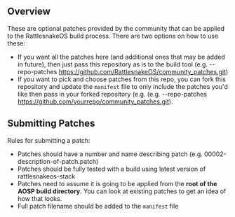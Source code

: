 ## Overview
These are optional patches provided by the community that can be applied to the RattlesnakeOS build process. There are two options on how to use these:
* If you want all the patches here (and additional ones that may be added in future), then just pass this repository as is to the build tool (e.g. --repo-patches https://github.com/RattlesnakeOS/community_patches.git)
* If you want to pick and choose patches from this repo, you can fork this repository and update the `manifest` file to only include the patches you'd like then pass in your forked repository (e.g. (e.g. --repo-patches https://github.com/yourrepo/community_patches.git).

## Submitting Patches
Rules for submitting a patch:
* Patches should have a number and name describing patch (e.g. 00002-description-of-patch.patch)
* Patches should be fully tested with a build using latest version of rattlesnakeos-stack
* Patches need to assume it is going to be applied from the <b>root of the AOSP build directory</b>. You can look at existing patches to get an idea of how that looks.
* Full patch filename should be added to the `manifest` file
